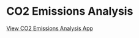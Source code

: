 # CO2 Emissions Analysis

<a href="https://co2-emissions-tracker.streamlit.app/" target="_blank">
  View CO2 Emissions Analysis App
</a>
